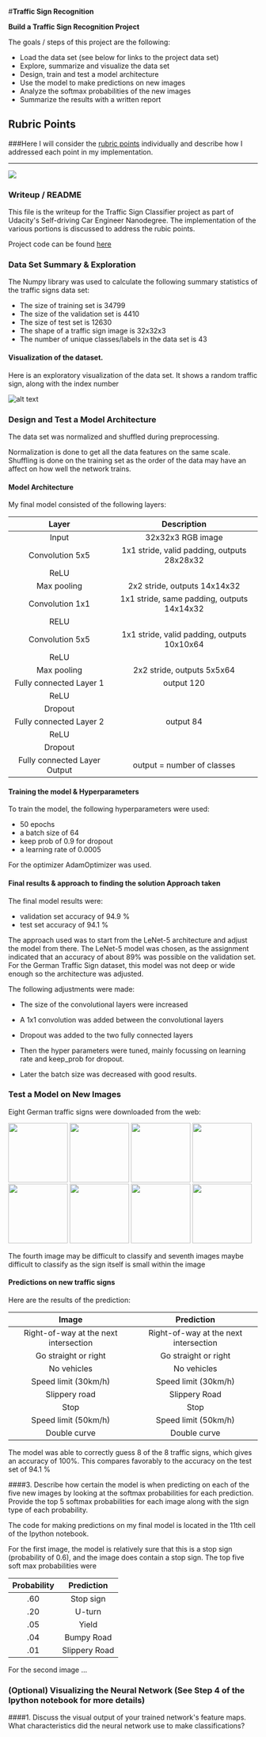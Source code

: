 #**Traffic Sign Recognition** 


**Build a Traffic Sign Recognition Project**

The goals / steps of this project are the following:
* Load the data set (see below for links to the project data set)
* Explore, summarize and visualize the data set
* Design, train and test a model architecture
* Use the model to make predictions on new images
* Analyze the softmax probabilities of the new images
* Summarize the results with a written report


[//]: # (Image References)

[image1]: ./examples/visualization.jpg "Visualization"
[image2]: ./examples/grayscale.jpg "Grayscaling"
[image3]: ./examples/random_noise.jpg "Random Noise"
[image4]: ./examples/placeholder.png "Traffic Sign 1"
[image5]: ./examples/placeholder.png "Traffic Sign 2"
[image6]: ./examples/placeholder.png "Traffic Sign 3"
[image7]: ./examples/placeholder.png "Traffic Sign 4"
[image8]: ./examples/placeholder.png "Traffic Sign 5"

## Rubric Points
###Here I will consider the [rubric points](https://review.udacity.com/#!/rubrics/481/view) individually and describe how I addressed each point in my implementation.  

---

<img src="https://github.com/BVG85/Project-2-Traffic-Sign-Classifier/blob/master/sign.jpg">


### Writeup / README

This file is the writeup for the Traffic Sign Classifier project as part of Udacity's Self-driving Car Engineer Nanodegree.
The implementation of the various portions is discussed to address the rubic points.

Project code can be found [here](https://github.com/BVG85/Project-2-Traffic-Sign-Classifier/blob/master/traffic_sign_classifier.ipynb)

### Data Set Summary & Exploration

The Numpy library was used to calculate the following summary statistics of the traffic
signs data set:

* The size of training set is 34799
* The size of the validation set is 4410
* The size of test set is 12630
* The shape of a traffic sign image is 32x32x3
* The number of unique classes/labels in the data set is 43

#### Visualization of the dataset.

Here is an exploratory visualization of the data set. It shows a random traffic sign, along with the index number

![alt text][image1]

### Design and Test a Model Architecture

The data set was normalized and shuffled during preprocessing.
 
Normalization is done to get all the data features on the same scale.
Shuffling is done on the training set as the order of the data may have an affect on how well the network trains.


#### Model Architecture

My final model consisted of the following layers:

| Layer         		|     Description	        					| 
|:---------------------:|:---------------------------------------------:| 
| Input         		| 32x32x3 RGB image   							| 
| Convolution 5x5     	| 1x1 stride, valid padding, outputs 28x28x32 	|
| ReLU					|												|
| Max pooling	      	| 2x2 stride,  outputs 14x14x32 				|
| Convolution 1x1     	| 1x1 stride, same padding, outputs 14x14x32 	|
| RELU					|												|
| Convolution 5x5	    | 1x1 stride, valid padding, outputs 10x10x64      									|
| ReLU					|	
| Max pooling	      	| 2x2 stride,  outputs 5x5x64 				|
| Fully connected Layer 1		|  output 120  									|
| ReLU				|         									|
|	Dropout			|												|
|	Fully connected Layer 2					|		output 84										|
| ReLU				|         									|
|	Dropout			|												|
|	Fully connected Layer Output					|	output = number of classes									|

#### Training the model & Hyperparameters 

To train the model, the following hyperparameters were used:
 - 50 epochs
 - a batch size of 64
 - keep prob of 0.9 for dropout
 - a learning rate of 0.0005
 
For the optimizer AdamOptimizer was used.


#### Final results & approach to finding the solution Approach taken

The final model results were:
- validation set accuracy of 94.9 %
- test set accuracy of 94.1 %

The approach used was to start from the LeNet-5 architecture and adjust the model from there.
The LeNet-5 model was chosen, as the assignment indicated that an accuracy of about 89% was possible on the validation set.
For the German Traffic Sign dataset, this model was not deep or wide enough so the architecture was adjusted.

The following adjustments were made:

- The size of the convolutional layers were increased
- A 1x1 convolution was added between the convolutional layers
- Dropout was added to the two fully connected layers

- Then the hyper parameters were tuned, mainly focussing on learning rate and keep_prob for dropout.
- Later the batch size was decreased with good results.
 
### Test a Model on New Images


Eight German traffic signs were downloaded from the web:
 
<img src="https://github.com/BVG85/Project-2-Traffic-Sign-Classifier/blob/master/new/1.jpg" width="120" height="120">
<img src="https://github.com/BVG85/Project-2-Traffic-Sign-Classifier/blob/master/new/2.jpg" width="120" height="120">
<img src="https://github.com/BVG85/Project-2-Traffic-Sign-Classifier/blob/master/new/3.jpg" width="120" height="120">
<img src="https://github.com/BVG85/Project-2-Traffic-Sign-Classifier/blob/master/new/4.jpg" width="120" height="120">
<img src="https://github.com/BVG85/Project-2-Traffic-Sign-Classifier/blob/master/new/5.jpg" width="120" height="120">
<img src="https://github.com/BVG85/Project-2-Traffic-Sign-Classifier/blob/master/new/6.jpg" width="120" height="120">
<img src="https://github.com/BVG85/Project-2-Traffic-Sign-Classifier/blob/master/new/7.jpg" width="120" height="120">
<img src="https://github.com/BVG85/Project-2-Traffic-Sign-Classifier/blob/master/new/8.jpg" width="120" height="120">

The fourth image may be difficult to classify and seventh images maybe difficult to classify as the sign itself is small within the image

#### Predictions on new traffic signs 

Here are the results of the prediction:

| Image			        |     Prediction	        					| 
|:---------------------:|:---------------------------------------------:| 
| Right-of-way at the next intersection      		| Right-of-way at the next intersection   									| 
| Go straight or right    			| Go straight or right										|
| No vehicles				| No vehicles											|
| Speed limit (30km/h)      		| Speed limit (30km/h)					 				|
| Slippery road		| Slippery Road      							|
| Stop		| Stop     							|
| Speed limit (50km/h)			| Speed limit (50km/h)     							|
| Double curve			| Double curve     							|

The model was able to correctly guess 8 of the 8 traffic signs, which gives an accuracy of 100%. This compares favorably to the accuracy on the test set of 94.1 %

####3. Describe how certain the model is when predicting on each of the five new images by looking at the softmax probabilities for each prediction. Provide the top 5 softmax probabilities for each image along with the sign type of each probability. 

The code for making predictions on my final model is located in the 11th cell of the Ipython notebook.

For the first image, the model is relatively sure that this is a stop sign (probability of 0.6), and the image does contain a stop sign. The top five soft max probabilities were

| Probability         	|     Prediction	        					| 
|:---------------------:|:---------------------------------------------:| 
| .60         			| Stop sign   									| 
| .20     				| U-turn 										|
| .05					| Yield											|
| .04	      			| Bumpy Road					 				|
| .01				    | Slippery Road      							|


For the second image ... 

### (Optional) Visualizing the Neural Network (See Step 4 of the Ipython notebook for more details)
####1. Discuss the visual output of your trained network's feature maps. What characteristics did the neural network use to make classifications?


